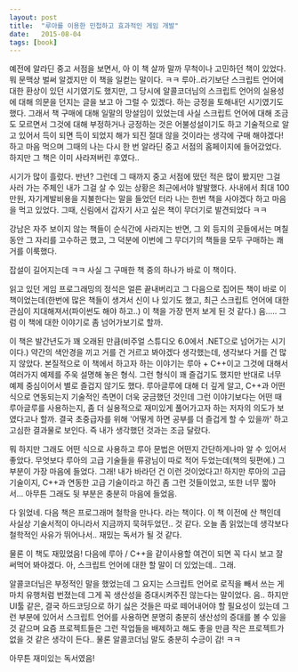 ```yaml
---
layout: post
title:  "루아를 이용한 민첩하고 효과적인 게임 개발"
date:   2015-08-04
tags: [book]
---
```


예전에 알라딘 중고 서점을 보면서, 아 이 책 살까 말까 무척이나 고민하던 책이 있었다. 뭐 문맥상 벌써 알겠지만 이 책을 일컫는 말이다. ㅋㅋ 루아..라기보단 스크립트 언어에 대한 환상이 있던 시기였기도 했지만, 그 당시에 알콜코더님의 스크립트 언어의 실용성에 대해 의문을 던지는 글을 보고 아 그럴 수 있겠다. 하는 긍정을 토해내던 시기였기도 했다. 그래서 책 구매에 대해 일말의 망설임이 있었는데 사실 스크립트 언어에 대해 조금도 모르면서 그것에 대해 부정하거나 긍정하는 것은 어불성설이기도 하고 기술적으로 알고 있어서 득이 되면 득이 되었지 해가 되진 절대 않을 것이라는 생각에 구매 해야겠다! 하고 마음 먹으며 그때의 나는 다시 한 번 알라딘 중고 서점의 홈페이지에 들어갔었다. 하지만 그 책은 이미 사라져버린 후였다.. 

  시기가 많이 흘렀다. 반년? 그런데 그 때까지 중고 서점에 떴던 적은 많이 봤지만 그걸 사러 가는 주체인 내가 그걸 살 수 있는 상황은 최근에서야 발발했다. 사내에서 최대 100만원, 자기계발비용을 지불한다는 말을 들었던 터라 나는 한번 책을 사야겠다 하고 마음을 먹고 있었다. 그때, 신림에서 갑자기 사고 싶은 책이 무더기로 발견되었다 ㅋㅋ 

  강남은 자주 보이지 않는 책들이 순식간에 사라지는 반면, 그 외 등지의 곳들에서는 며칠동안 그 자리를 고수하곤 했고, 그 덕분에 이번에 그 무더기의 책들을 모두 구매하는 쾌거를 이룩했다. 

  잡설이 길어지는데 ㅋㅋ 사실 그 구매한 책 중의 하나가 바로 이 책이다. 

  읽고 있던 게임 프로그래밍의 정석은 얼른 끝내버리고 그 다음으로 집어든 책이 바로 이 책이었는데(한번에 많은 책들이 생겨서 신이 나 있기도 했고, 최근 스크립트 언어에 대한 관심이 지대해져서(파이썬도 해야 하고..) 이 책을 가장 먼저 보게 된 것 같다.) 음..... 그럼 이 책에 대한 이야기로 좀 넘어가보기로 할까. 

  이 책은 발간년도가 꽤 오래된 만큼(비주얼 스튜디오 6.0에서 .NET으로 넘어가는 시기이다.) 약간의 색안경을 끼고 거를 건 거르고 봐야겠다 생각했는데, 생각보다 거를 건 많지 않았다. 본질적으로 이 책에서 하고자 하는 이야기는 루아 + C++이고 그것에 대해서 여러가지 예제를 주욱 설명해 놓은 형식. 그런 형식이 꽤 즐겁기도 했지만 반대로 너무 예제 중심이어서 별로 즐겁지 않기도 했다. 루아글루에 대해 더 깊게 알고, C++과 어떤 식으로 연동되는지 기술적인 측면이 더욱 궁금했던 것인데 그런 이야기보다는 어떤 때 루아글루를 사용하는지, 좀 더 실용적으로 재미있게 풀어가고자 하는 저자의 의도가 보였다고나 할까. 결국 초중급자를 위해 '어떻게 하면 공부를 더 즐겁게 할 수 있을까' 하고 고심한 결과물로 보인다. 즉 내가 생각했던 것과는 조금 달랐다. 

  뭐 하지만 그래도 어떤 식으로 사용하고 루아 문법은 어떤지 간단하게나마 알 수 있어서 좋았다. 무엇보다 루아의 고급 기술들을 류광님이 따로 적어 두었는데(책의 뒷편에.) 그 부분이 가장 마음에 들었다. 그래! 내가 바라던 건 이런 것이었다고! 하지만 루아의 고급 기술이지, C++과 연동한 고급 기술이라고 하긴 좀 그런 것들이었고, 또한 너무 짧아서... 아무튼 그래도 뒷 부분은 충분히 마음에 들었음. 

  다 읽었네. 다음 책은 프로그래머 철학을 만나다. 라는 책이다. 이 책 이전에 산 책인데 사실상 기술서적이 아니라서 지금까지 묵혀두었던.. 것 같다. 오늘 좀 읽었는데 생각보다 철학적인 사유가 뛰어나서.. 재밌는 독서가 될 것 같다. 

  물론 이 책도 재밌었음! 다음에 루아 / C++을 같이사용할 여건이 되면 꼭 다시 보고 잘 써먹어 봐야겠다. 아, 스크립트 언어에 대한 할 말이 더 있었는데.. 그래. 

  알콜코더님은 부정적인 말을 했었는데 그 요지는 스크립트 언어로 로직을 빼서 쓰는 게 마치 유행처럼 번졌는데 그게 꼭 생산성을 증대시켜주진 않는다는 말이었다. 음.. 하지만 UI툴 같은, 결국 하드코딩으로 하기 싫은 것들은 따로 떼어내어야 할 필요성이 있는데 그런 부분에 있어서 스크립트 언어를 사용하면 분명히 충분히 생산성의 증대를 볼 수 있을 것 같으며 요즘 프로젝트들은 그런 작업들을 배제하고 해도 좋을 만큼 작은 프로젝트가 없을 것 같은 생각이 든다.. 물론 알콜코더님 말도 충분히 수긍이 감! ㅋㅋ 

  아무튼 재미있는 독서였음!